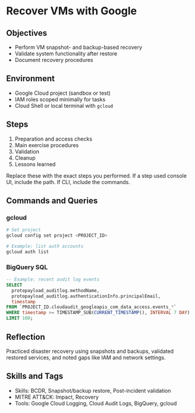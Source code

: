 # Recover VMs with Google

## Objectives
- Perform VM snapshot- and backup-based recovery
- Validate system functionality after restore
- Document recovery procedures

## Environment
- Google Cloud project (sandbox or test)
- IAM roles scoped minimally for tasks
- Cloud Shell or local terminal with `gcloud`

## Steps
1. Preparation and access checks
2. Main exercise procedures
3. Validation
4. Cleanup
5. Lessons learned

Replace these with the exact steps you performed. If a step used console UI, include the path. If CLI, include the commands.

## Commands and Queries

### gcloud
```bash
# Set project
gcloud config set project <PROJECT_ID>

# Example: list auth accounts
gcloud auth list
```

### BigQuery SQL
```sql
-- Example: recent audit log events
SELECT
  protopayload_auditlog.methodName,
  protopayload_auditlog.authenticationInfo.principalEmail,
  timestamp
FROM `PROJECT_ID.cloudaudit_googleapis_com_data_access.events_*`
WHERE timestamp >= TIMESTAMP_SUB(CURRENT_TIMESTAMP(), INTERVAL 7 DAY)
LIMIT 100;
```

## Reflection
Practiced disaster recovery using snapshots and backups, validated restored services, and noted gaps like IAM and network settings.

## Skills and Tags
- Skills: BCDR, Snapshot/backup restore, Post-incident validation
- MITRE ATT&CK: Impact, Recovery
- Tools: Google Cloud Logging, Cloud Audit Logs, BigQuery, gcloud
